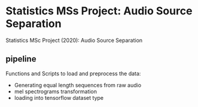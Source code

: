 # Statistics MSs Project: Audio Source Separation
Statistics MSc Project (2020): Audio Source Separation


## pipeline
Functions and Scripts to load and preprocess the data:
- Generating equal length sequences from raw audio
- mel spectrograms transformation
- loading into tensorflow dataset type
